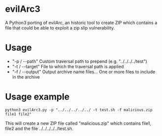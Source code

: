 # evilArc3
A Python3 porting of evilArc, an historic tool to create ZIP which contains a file that could be able to exploit a zip slip vulnerability.


# Usage
- "-p / --path"     Custom traversal path to prepend (e.g. "../../../../test")
- "-t / --target"   File to which the traversal path is applied
-  "-f / --output"   Output archive name
files...        One or more files to include in the archive

# Usage example
`python3 evilArc3.py -p "../../../../../ -t test.sh -f malicious.zip file1 file2"`

This will create a new ZIP file called "malicious.zip" which contains file1, file2 and the file ../../../../../test.sh.
